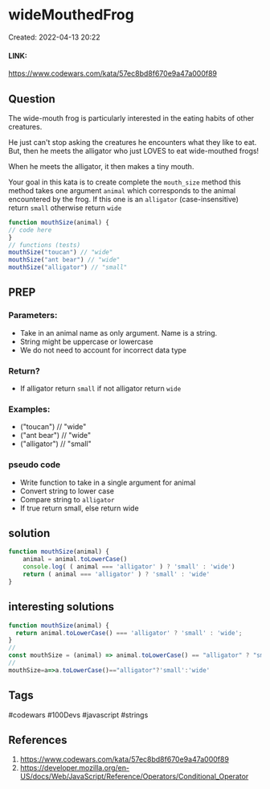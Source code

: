 # wideMouthedFrog
Created: 2022-04-13 20:22

#### LINK:
https://www.codewars.com/kata/57ec8bd8f670e9a47a000f89

## Question
The wide-mouth frog is particularly interested in the eating habits of other creatures.

He just can't stop asking the creatures he encounters what they like to eat. But, then he meets the alligator who just LOVES to eat wide-mouthed frogs!

When he meets the alligator, it then makes a tiny mouth.

Your goal in this kata is to create complete the `mouth_size` method this method takes one argument `animal` which corresponds to the animal encountered by the frog. If this one is an `alligator` (case-insensitive) return `small` otherwise return `wide`

```javascript
function mouthSize(animal) {
// code here
}
// functions (tests)
mouthSize("toucan") // "wide"
mouthSize("ant bear") // "wide"
mouthSize("alligator") // "small"
```

## PREP
### Parameters:
- Take in an animal name as only argument. Name is a string.
- String might be uppercase or lowercase
- We do not need to account for incorrect data type

### Return?
- If alligator return `small` if not alligator return `wide`

### Examples:
- ("toucan") // "wide"
- ("ant bear") // "wide"
- ("alligator") // "small"

### pseudo code
- Write function to take in a single argument for animal
- Convert string to lower case
- Compare string to `alligator`
- If true return small, else return wide

## solution
```javascript
function mouthSize(animal) {
	animal = animal.toLowerCase()
	console.log( ( animal === 'alligator' ) ? 'small' : 'wide')
	return ( animal === 'alligator' ) ? 'small' : 'wide'
}
```

## interesting solutions
```javascript
function mouthSize(animal) {
  return animal.toLowerCase() === 'alligator' ? 'small' : 'wide';
}
// 
const mouthSize = (animal) => animal.toLowerCase() == "alligator" ? "small" : "wide";
//
mouthSize=a=>a.toLowerCase()=="alligator"?'small':'wide'
```

## Tags
#codewars #100Devs #javascript #strings 

## References
1. https://www.codewars.com/kata/57ec8bd8f670e9a47a000f89
2. https://developer.mozilla.org/en-US/docs/Web/JavaScript/Reference/Operators/Conditional_Operator